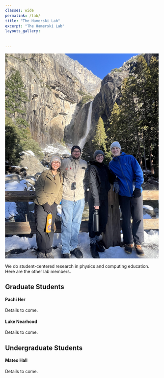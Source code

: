 ```yaml
---
classes: wide
permalink: /lab/
title: "The Hamerski Lab"
excerpt: "The Hamerski Lab"
layouts_gallery:

    
---
```


<img src="/assets/images/yosemite-falls.jpg" width="500" title="Lab trip to Yosemite on the way to APS 2025. Featuring collaborator Danielle Skinner too!"/>

We do student-centered research in physics and computing education. Here are the other lab members.

## Graduate Students

#### Pachi Her

Details to come.

#### Luke Nearhood

Details to come.

## Undergraduate Students

#### Mateo Hall

Details to come.